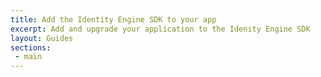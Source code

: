 ```yaml
---
title: Add the Identity Engine SDK to your app
excerpt: Add and upgrade your application to the Idenity Engine SDK
layout: Guides
sections:
 - main
---
```

